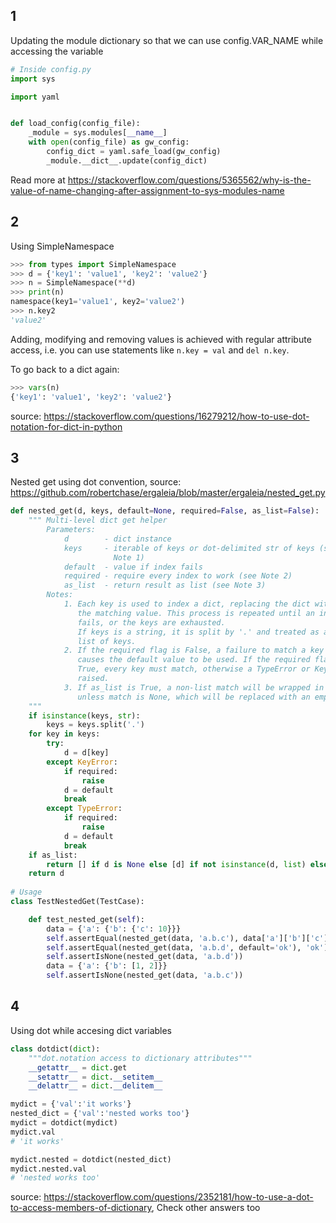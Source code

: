 ## 1
Updating the module dictionary so that we can use config.VAR_NAME while accessing the variable

```python
# Inside config.py
import sys

import yaml


def load_config(config_file):
    _module = sys.modules[__name__]
    with open(config_file) as gw_config:
        config_dict = yaml.safe_load(gw_config)
        _module.__dict__.update(config_dict)
```


Read more at https://stackoverflow.com/questions/5365562/why-is-the-value-of-name-changing-after-assignment-to-sys-modules-name

## 2
Using SimpleNamespace

```python
>>> from types import SimpleNamespace
>>> d = {'key1': 'value1', 'key2': 'value2'}
>>> n = SimpleNamespace(**d)
>>> print(n)
namespace(key1='value1', key2='value2')
>>> n.key2
'value2'
```

Adding, modifying and removing values is achieved with regular attribute access, i.e. you can use statements like `n.key = val` and `del n.key`.

To go back to a dict again:

```python
>>> vars(n)
{'key1': 'value1', 'key2': 'value2'}
```

source: https://stackoverflow.com/questions/16279212/how-to-use-dot-notation-for-dict-in-python

## 3
Nested get using dot convention, source: https://github.com/robertchase/ergaleia/blob/master/ergaleia/nested_get.py

```python
def nested_get(d, keys, default=None, required=False, as_list=False):
    """ Multi-level dict get helper
        Parameters:
            d        - dict instance
            keys     - iterable of keys or dot-delimited str of keys (see
                       Note 1)
            default  - value if index fails
            required - require every index to work (see Note 2)
            as_list  - return result as list (see Note 3)
        Notes:
            1. Each key is used to index a dict, replacing the dict with
               the matching value. This process is repeated until an index
               fails, or the keys are exhausted.
               If keys is a string, it is split by '.' and treated as a
               list of keys.
            2. If the required flag is False, a failure to match a key
               causes the default value to be used. If the required flag is
               True, every key must match, otherwise a TypeError or KeyError is
               raised.
            3. If as_list is True, a non-list match will be wrapped in a list,
               unless match is None, which will be replaced with an empty list.
    """
    if isinstance(keys, str):
        keys = keys.split('.')
    for key in keys:
        try:
            d = d[key]
        except KeyError:
            if required:
                raise
            d = default
            break
        except TypeError:
            if required:
                raise
            d = default
            break
    if as_list:
        return [] if d is None else [d] if not isinstance(d, list) else d
    return d
    
# Usage
class TestNestedGet(TestCase):

    def test_nested_get(self):
        data = {'a': {'b': {'c': 10}}}
        self.assertEqual(nested_get(data, 'a.b.c'), data['a']['b']['c'])
        self.assertEqual(nested_get(data, 'a.b.d', default='ok'), 'ok')
        self.assertIsNone(nested_get(data, 'a.b.d'))
        data = {'a': {'b': [1, 2]}}
        self.assertIsNone(nested_get(data, 'a.b.c'))
```

## 4

Using dot while accesing dict variables

```python
class dotdict(dict):
    """dot.notation access to dictionary attributes"""
    __getattr__ = dict.get
    __setattr__ = dict.__setitem__
    __delattr__ = dict.__delitem__

mydict = {'val':'it works'}
nested_dict = {'val':'nested works too'}
mydict = dotdict(mydict)
mydict.val
# 'it works'

mydict.nested = dotdict(nested_dict)
mydict.nested.val
# 'nested works too'
```

source: https://stackoverflow.com/questions/2352181/how-to-use-a-dot-to-access-members-of-dictionary, Check other answers too
